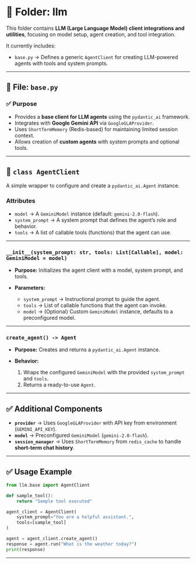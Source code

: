 
# 📂 Folder: llm

This folder contains **LLM (Large Language Model) client integrations and utilities**, focusing on model setup, agent creation, and tool integration.

It currently includes:

* `base.py` → Defines a generic `AgentClient` for creating LLM-powered agents with tools and system prompts.

---

## 📄 File: `base.py`

### ✅ Purpose

* Provides a **base client for LLM agents** using the `pydantic_ai` framework.
* Integrates with **Google Gemini API** via `GoogleGLAProvider`.
* Uses `ShortTermMemory` (Redis-based) for maintaining limited session context.
* Allows creation of **custom agents** with system prompts and optional tools.

---

## 📌 `class AgentClient`

A simple wrapper to configure and create a `pydantic_ai.Agent` instance.

### Attributes

* `model` → A `GeminiModel` instance (default: `gemini-2.0-flash`).
* `system_prompt` → A system prompt that defines the agent’s role and behavior.
* `tools` → A list of callable tools (functions) that the agent can use.

---

### **`__init__(system_prompt: str, tools: List[Callable], model: GeminiModel = model)`**

* **Purpose:** Initializes the agent client with a model, system prompt, and tools.
* **Parameters:**

  * `system_prompt` → Instructional prompt to guide the agent.
  * `tools` → List of callable functions that the agent can invoke.
  * `model` → (Optional) Custom `GeminiModel` instance, defaults to a preconfigured model.

---

### **`create_agent() -> Agent`**

* **Purpose:** Creates and returns a `pydantic_ai.Agent` instance.
* **Behavior:**

  1. Wraps the configured `GeminiModel` with the provided `system_prompt` and `tools`.
  2. Returns a ready-to-use `Agent`.

---

## ✅ Additional Components

* **`provider`** → Uses `GoogleGLAProvider` with API key from environment (`GEMINI_API_KEY`).
* **`model`** → Preconfigured `GeminiModel` (`gemini-2.0-flash`).
* **`session_manager`** → Uses `ShortTermMemory` from `redis_cache` to handle **short-term chat history**.

---

## ✅ Usage Example

```python
from llm.base import AgentClient

def sample_tool():
    return "Sample tool executed"

agent_client = AgentClient(
    system_prompt="You are a helpful assistant.",
    tools=[sample_tool]
)

agent = agent_client.create_agent()
response = agent.run("What is the weather today?")
print(response)
```

---

